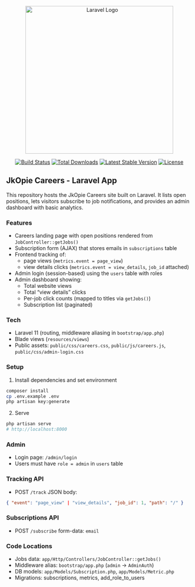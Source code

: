 <p align="center"><a href="https://laravel.com" target="_blank"><img src="https://raw.githubusercontent.com/laravel/art/master/logo-lockup/5%20SVG/2%20CMYK/1%20Full%20Color/laravel-logolockup-cmyk-red.svg" width="400" alt="Laravel Logo"></a></p>

<p align="center">
<a href="https://github.com/laravel/framework/actions"><img src="https://github.com/laravel/framework/workflows/tests/badge.svg" alt="Build Status"></a>
<a href="https://packagist.org/packages/laravel/framework"><img src="https://img.shields.io/packagist/dt/laravel/framework" alt="Total Downloads"></a>
<a href="https://packagist.org/packages/laravel/framework"><img src="https://img.shields.io/packagist/v/laravel/framework" alt="Latest Stable Version"></a>
<a href="https://packagist.org/packages/laravel/framework"><img src="https://img.shields.io/packagist/l/laravel/framework" alt="License"></a>
</p>

## JkOpie Careers - Laravel App

This repository hosts the JkOpie Careers site built on Laravel. It lists open positions, lets visitors subscribe to job notifications, and provides an admin dashboard with basic analytics.

### Features

- Careers landing page with open positions rendered from `JobController::getJobs()`
- Subscription form (AJAX) that stores emails in `subscriptions` table
- Frontend tracking of:
  - page views (`metrics.event = page_view`)
  - view details clicks (`metrics.event = view_details`, `job_id` attached)
- Admin login (session-based) using the `users` table with roles
- Admin dashboard showing:
  - Total website views
  - Total “view details” clicks
  - Per-job click counts (mapped to titles via `getJobs()`)
  - Subscription list (paginated)

### Tech

- Laravel 11 (routing, middleware aliasing in `bootstrap/app.php`)
- Blade views (`resources/views`)
- Public assets: `public/css/careers.css`, `public/js/careers.js`, `public/css/admin-login.css`

### Setup

1) Install dependencies and set environment

```bash
composer install
cp .env.example .env
php artisan key:generate
```

2) Serve

```bash
php artisan serve
# http://localhost:8000
```

### Admin

- Login page: `/admin/login`
- Users must have `role = admin` in `users` table

### Tracking API

- POST `/track` JSON body:

```json
{ "event": "page_view" | "view_details", "job_id": 1, "path": "/" }
```

### Subscriptions API

- POST `/subscribe` form-data: `email`

### Code Locations

- Jobs data: `app/Http/Controllers/JobController::getJobs()`
- Middleware alias: `bootstrap/app.php` (`admin` → `AdminAuth`)
- DB models: `app/Models/Subscription.php`, `app/Models/Metric.php`
- Migrations: subscriptions, metrics, add_role_to_users
